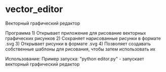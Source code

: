 # vector_editor
Векторный графический редактор

Программа 1) Открывает приложение для рисование векторных графических рисунков
          2) Сохраняет нарисованные рисунки в формате .svg
          3) Открывает рисунки в формате .svg
          4) Позволяет создавать собственные шаблоны для рисования, чтобы затем использовать их

Использование:
Пример запуска: "python editor.py" - запускает векторный графический редактор
